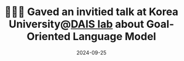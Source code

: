 ---
title: 👩🏻‍🏫 Gaved an invitied talk at Korea University@[DAIS lab](https://dais.korea.ac.kr/) about Goal-Oriented Language Model
summary: 
date: 2024-09-25
---